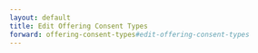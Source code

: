 ```yaml
---
layout: default
title: Edit Offering Consent Types
forward: offering-consent-types#edit-offering-consent-types
---
```

